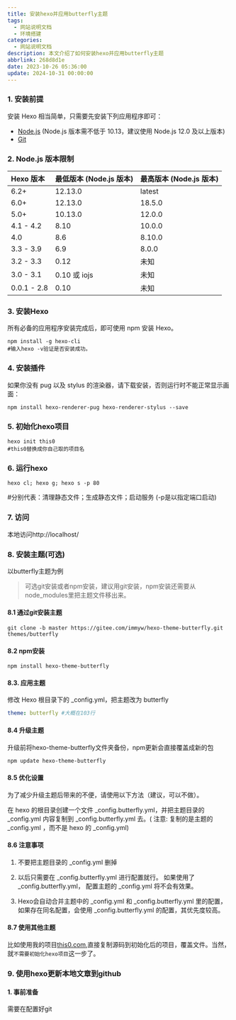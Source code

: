 ```yaml
---
title: 安装hexo并应用butterfly主题
tags:
  - 网站说明文档
  - 环境搭建
categories:
  - 网站说明文档
description: 本文介绍了如何安装hexo并应用butterfly主题
abbrlink: 268d8d1e
date: 2023-10-26 05:36:00
update: 2024-10-31 00:00:00
---
```

### 1. 安装前提

安装 Hexo 相当简单，只需要先安装下列应用程序即可：

- [Node.js](http://nodejs.org/) (Node.js 版本需不低于 10.13，建议使用 Node.js 12.0 及以上版本)
- [Git](http://git-scm.com/)

### 2. Node.js 版本限制

| Hexo 版本   | 最低版本 (Node.js 版本) | 最高版本 (Node.js 版本) |
| :---------- | :---------------------- | :---------------------- |
| 6.2+        | 12.13.0                 | latest                  |
| 6.0+        | 12.13.0                 | 18.5.0                  |
| 5.0+        | 10.13.0                 | 12.0.0                  |
| 4.1 - 4.2   | 8.10                    | 10.0.0                  |
| 4.0         | 8.6                     | 8.10.0                  |
| 3.3 - 3.9   | 6.9                     | 8.0.0                   |
| 3.2 - 3.3   | 0.12                    | 未知                    |
| 3.0 - 3.1   | 0.10 或 iojs            | 未知                    |
| 0.0.1 - 2.8 | 0.10                    | 未知                    |

### 3. 安装Hexo

所有必备的应用程序安装完成后，即可使用 npm 安装 Hexo。

```
npm install -g hexo-cli
#输入hexo -v验证是否安装成功。
```

### 4. 安装插件

如果你没有 pug 以及 stylus 的渲染器，请下载安装，否则运行时不能正常显示画面：

```
npm install hexo-renderer-pug hexo-renderer-stylus --save
```

### 5. 初始化hexo项目

```
hexo init this0
#this0替换成你自己取的项目名
```

### 6. 运行hexo

```
hexo cl; hexo g; hexo s -p 80
```

#分别代表：清理静态文件；生成静态文件；启动服务 (-p是以指定端口启动)

### 7. 访问

本地访问http://localhost/

### 8. 安装主题(可选)

以butterfly主题为例

> 可选git安装或者npm安装，建议用git安装，npm安装还需要从node_modules里把主题文件移出来。

#### 8.1 通过git安装主题

```
git clone -b master https://gitee.com/immyw/hexo-theme-butterfly.git themes/butterfly
```

#### 8.2 npm安装

```
npm install hexo-theme-butterfly
```

#### 8.3. 应用主题

修改 Hexo 根目录下的 _config.yml，把主题改为 butterfly

```yml
theme: butterfly #大概在103行
```

#### 8.4 升级主题

升级前将hexo-theme-butterfly文件夹备份，npm更新会直接覆盖成新的包

```bash
npm update hexo-theme-butterfly
```

#### 8.5 优化设置

为了减少升级主题后带来的不便，请使用以下方法（建议，可以不做）。

在 hexo 的根目录创建一个文件 _config.butterfly.yml，并把主题目录的 _config.yml 内容复制到 _config.butterfly.yml 去。( 注意: 复制的是主题的 _config.yml ，而不是 hexo 的 _config.yml)

#### 8.6 注意事项

1. 不要把主题目录的 _config.yml 删掉

2. 以后只需要在 _config.butterfly.yml 进行配置就行。
   如果使用了 _config.butterfly.yml， 配置主题的 _config.yml 将不会有效果。

3. Hexo会自动合并主题中的 _config.yml 和 _config.butterfly.yml 里的配置，如果存在同名配置，会使用 _config.butterfly.yml 的配置，其优先度较高。

#### 8.7 使用其他主题

比如使用我的项目[this0.com](http://www.this0.com),直接复制源码到初始化后的项目，覆盖文件。当然，就`不需要初始化hexo项目`这一步了。

### 9. 使用hexo更新本地文章到github

####  1. 事前准备

需要在配置好git

